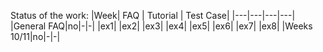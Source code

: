 Status of the work:
|Week| FAQ | Tutorial | Test Case|
|---|---|---|---|
|General FAQ|no|-|-|
|ex1|
|ex2|
|ex3|
|ex4|
|ex5|
|ex6|
|ex7|
|ex8|
|Weeks 10/11|no|-|-|
